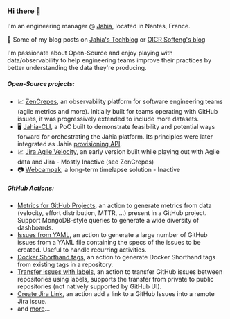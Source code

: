 ### Hi there 👋

I'm an engineering manager @ [Jahia](https://github.com/jahia/), located in Nantes, France.

📝 Some of my blog posts on [Jahia's Techblog](https://medium.com/@fgerthoffert) or [OICR Softeng's blog](https://softeng.oicr.on.ca/blog/category/francois_gerthoffert)

I'm passionate about Open-Source and enjoy playing with data/observability to help engineering teams improve their practices by better understanding the data they're producing.

##### Open-Source projects:

- 📈 [ZenCrepes](https://github.com/zencrepes), an observability platform for software engineering teams (agile metrics and more). Initially built for teams operating with GitHub issues, it was progressively extended to include more datasets.
- 🖥️ [Jahia-CLI](https://github.com/Fgerthoffert/jahia-cli), a PoC built to demonstrate feasibility and potential ways forward for orchestrating the Jahia platform. Its principles were later integrated as Jahia [provisioning API](https://github.com/Jahia/jahia/tree/master/bundles/provisioning).
- 📈 [Jira Agile Velocity](https://github.com/Fgerthoffert/jira-agile-velocity), an early version built while playing out with Agile data and Jira - Mostly Inactive (see ZenCrepes)
- 📷 [Webcampak](https://github.com/webcampak), a long-term timelapse solution - Inactive

##### GitHub Actions:
- [Metrics for GitHub Projects](https://github.com/marketplace/actions/project-activity-metrics), an action to generate metrics from data (velocity, effort distribution, MTTR, ...) present in a GitHub project. Support MongoDB-style queries to generate a wide diversity of dashboards.
- [Issues from YAML](https://github.com/marketplace/actions/create-github-issues-from-yaml), an action to generate a large number of GitHub issues from a YAML file containing the specs of the issues to be created. Useful to handle recurring activities.
- [Docker Shorthand tags](https://github.com/Fgerthoffert/actions-docker-shorthand-tags), an action to generate Docker Shorthand tags from existing tags in a repository.
- [Transfer issues with labels](https://github.com/marketplace/actions/transfer-issues-with-labels), an action to transfer GitHub issues between repositories using labels, supports the transfer from private to public repositories (not natively supported by GitHub UI).
- [Create Jira Link](https://github.com/marketplace/actions/create-link-in-jira-issue), an action add a link to a GitHub Issues into a remote Jira issue. 
- and [more](https://github.com/Fgerthoffert?tab=repositories&q=actions&type=source&language=&sort=)...

<!--
**Fgerthoffert/fgerthoffert** is a ✨ _special_ ✨ repository because its `README.md` (this file) appears on your GitHub profile.

Here are some ideas to get you started:

- 🔭 I’m currently working on ...
- 🌱 I’m currently learning ...
- 👯 I’m looking to collaborate on ...
- 🤔 I’m looking for help with ...
- 💬 Ask me about ...
- 📫 How to reach me: ...
- 😄 Pronouns: ...
- ⚡ Fun fact: ...
-->
